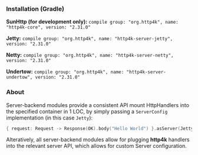 ### Installation (Gradle)
**SunHttp (for development only):** ```compile group: "org.http4k", name: "http4k-core", version: "2.31.0"```

**Jetty:** ```compile group: "org.http4k", name: "http4k-server-jetty", version: "2.31.0"```

**Netty:** ```compile group: "org.http4k", name: "http4k-server-netty", version: "2.31.0"```

**Undertow:** ```compile group: "org.http4k", name: "http4k-server-undertow", version: "2.31.0"```

### About
Server-backend modules provide a consistent API mount HttpHandlers into the specified container in 1 LOC, by simply passing a `ServerConfig` implementation (in this case `Jetty`):

```kotlin
{ request: Request -> Response(OK).body("Hello World") }.asServer(Jetty(8000)).start().block()
```
Alteratively, all server-backend modules allow for plugging **http4k** handlers into the relevant server API, which allows for custom Server configuration.
